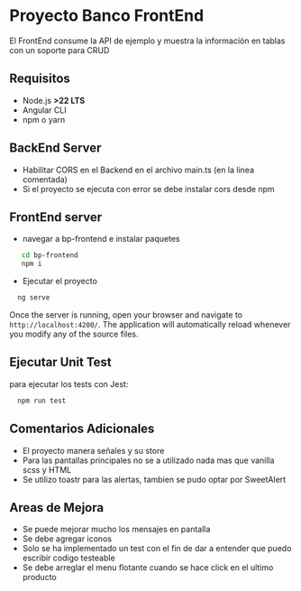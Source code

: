 # Proyecto Banco FrontEnd

El FrontEnd consume la API de ejemplo y muestra la información en tablas con un soporte para CRUD
## Requisitos
- Node.js **>22 LTS**
- Angular CLI
- npm o yarn
## BackEnd Server
- Habilitar CORS en el Backend en el archivo main.ts (en la linea comentada)
- Si el proyecto se ejecuta con error se debe instalar cors desde npm
## FrontEnd server
- navegar a bp-frontend e instalar paquetes
```bash
   cd bp-frontend
   npm i
```
- Ejecutar el proyecto

```bash
  ng serve
```

Once the server is running, open your browser and navigate to `http://localhost:4200/`. The application will automatically reload whenever you modify any of the source files.

## Ejecutar Unit Test

para ejecutar los tests con Jest:
```bash
  npm run test
```
## Comentarios Adicionales
- El proyecto manera señales y su store
- Para las pantallas principales no se a utilizado nada mas que vanilla scss y HTML
- Se utilizo toastr para las alertas, tambien se pudo optar por SweetAlert
## Areas de Mejora
- Se puede mejorar mucho los mensajes en pantalla
- Se debe agregar iconos
- Solo se ha implementado un test con el fin de dar a entender que puedo escribir codigo testeable 
- Se debe arreglar el menu flotante cuando se hace click en el ultimo producto
